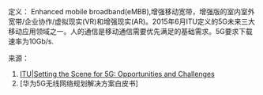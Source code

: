 定义： 
Enhanced mobile broadband(eMBB),增强移动宽带，增强版的室内室外宽带/企业协作/虚拟现实(VR)和增强现实(AR)。2015年6月ITU定义的5G未来三大移动应用领域之一。人的通信是移动通信需要优先满足的基础需求。5G要求下载速率为10Gb/s.

来源：
1. [ITU|Setting the Scene for 5G: Opportunities and Challenges](https://read.itu-ilibrary.org/science-and-technology/setting-the-scene-for-5g_pub/811d7a5f-00eedfa2-en#page4)
2. [华为5G无线网络规划解决方案白皮书]


